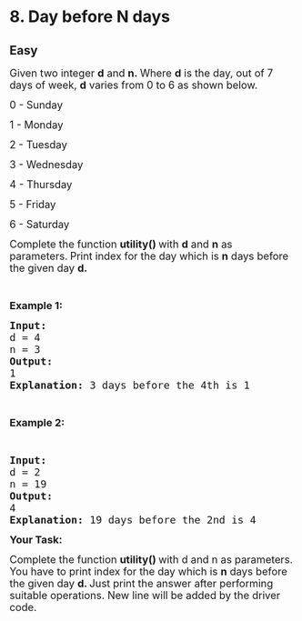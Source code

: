 # 8. Day before N days
## Easy 
<div class="problem-statement">
                <p></p><p><span style="font-size:18px">Given two integer <strong>d</strong> and <strong>n.&nbsp;</strong>Where <strong>d</strong>&nbsp;is the day, out of 7 days of week, <strong>d</strong> varies from 0 to 6 as shown below.</span></p>

<p><span style="font-size:18px">0 - Sunday</span></p>

<p><span style="font-size:18px">1 -&nbsp;Monday</span></p>

<p><span style="font-size:18px">2 -&nbsp;Tuesday</span></p>

<p><span style="font-size:18px">3 -&nbsp;Wednesday</span></p>

<p><span style="font-size:18px">4 -&nbsp;Thursday</span></p>

<p><span style="font-size:18px">5 - Friday</span></p>

<p><span style="font-size:18px">6 - Saturday</span></p>

<p><span style="font-size:18px">Complete the function <strong>utility() </strong>with <strong>d</strong> and <strong>n</strong> as parameters.<strong>&nbsp;</strong>Print index for the day which is <strong>n</strong> days before the given day <strong>d.</strong></span></p>

<p>&nbsp;</p>

<p><span style="font-size:18px"><strong>Example 1:</strong><strong> </strong></span></p>

<pre><span style="font-size:18px"><strong>Input:</strong>
d = 4
n = 3
<strong>Output:
</strong>1
<strong>Explanation: </strong>3 days before the 4th is 1</span></pre>

<p>&nbsp;</p>

<p><span style="font-size:18px"><strong>Example 2:</strong></span></p>

<p>&nbsp;</p>

<pre><span style="font-size:18px"><strong>Input:</strong>
d = 2
n = 19
<strong>Output: </strong>
4
<strong>Explanation: </strong>19 days before the 2nd is 4</span></pre>

<p><span style="font-size:18px"><strong>Your Task:&nbsp;</strong></span></p>

<p><span style="font-size:18px">Complete the function <strong>utility() </strong>with d and n as parameters. You have to print index for the day which is <strong>n</strong> days before the given day <strong>d. </strong>Just print the answer after performing suitable operations. New line will be added by the driver code.</span></p>
 <p></p>
            </div>